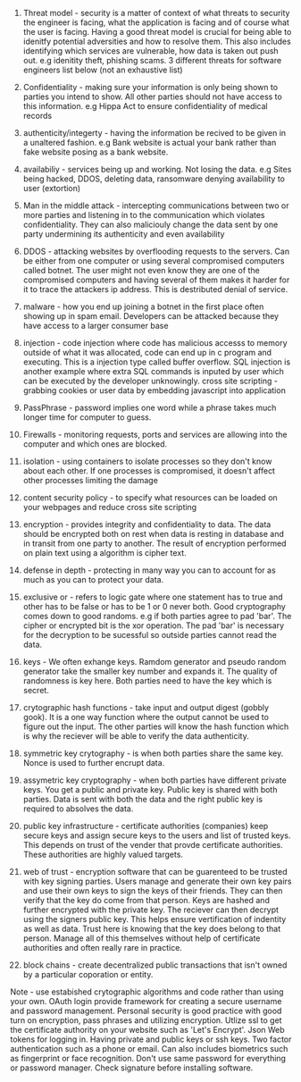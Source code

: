 1. Threat model - security is a matter of context of what threats to security the engineer is facing, what the application is facing and of course what the user is facing. Having a good threat model is crucial for being able to idenitfy potential adversities and how to resolve them. This also includes identifying which services are vulnerable, how data is taken out push out.  e.g idenitity theft, phishing scams. 3 different threats for software engineers list below (not an exhaustive list)

2. Confidentiality - making sure your information is only being shown to parties you intend to show. All other parties should not have access to this information. e.g Hippa Act to ensure confidentiality of medical records

3. authenticity/integerty - having the information be recived to be given in a unaltered fashion. e.g Bank website is actual your bank rather than fake website posing as a bank website. 

4. availabiliy - services being up and working. Not losing the data. e.g Sites being hacked, DDOS, deleting data, ransomware denying availability to user (extortion)

5. Man in the middle attack - intercepting communications between two or more parties and listening in to the communication which violates confidentiality. They can also maliciouly change the data sent by one party undermining its authenticity and even availability

6. DDOS - attacking websites by overflooding requests to the servers. Can be either from one computer or using several compromised computers called botnet. The user might not even know they are one of the compromised computers and having several of them makes it harder for it to trace the attackers ip address. This is destributed denial of service. 

7. malware - how you end up joining a botnet in the first place often showing up in spam email. Developers can be attacked because they have access to a larger consumer base

8. injection - code injection where code has malicious accesss to memory outside of what it was allocated, code can end up in c program and executing. This is a injection type called buffer overflow. SQL injection is another example where extra SQL commands is inputed by user which can be executed by the developer unknowingly.  cross site scripting - grabbing cookies or user data by embedding javascript into application

9. PassPhrase - password implies one word while a phrase takes much longer time for computer to guess. 

10. Firewalls - monitoring requests, ports and services are allowing into the computer and which ones are blocked. 

11. isolation - using containers to isolate processes so they don't know about each other. If one processes is compromised, it doesn't affect other processes limiting the damage

12. content security policy - to specify what resources can be loaded on your webpages and reduce cross site scripting

13. encryption - provides integrity and confidentiality to data. The data should be encrypted both on rest when data is resting in database and in transit from one party to another. The result of encryption performed on plain text using a algorithm is cipher text.

14. defense in depth - protecting in many way you can to account for as much as you can to protect your data. 

15. exclusive or - refers to logic gate where one statement has to true and other has to be false or has to be 1 or 0 never both. Good cryptography comes down to good randoms. e.g if both parties agree to pad 'bar'. The cipher or encrypted bit is the xor operation. The pad 'bar' is necessary for the decryption to be sucessful so outside parties cannot read the data. 

16. keys - We often exhange keys. Ramdom generator and pseudo random generator take the smaller key number and expands it. The quality of randomness is key here. Both parties need to have the key which is secret. 

17. crytographic hash functions - take input and output digest (gobbly gook). It is a one way function where the output cannot be used to figure out the input. The other parties will know the hash function which is why the reciever will be able to verify the data authenticity.

18. symmetric key crytography  - is when both parties share the same key. Nonce is used to further encrupt data. 

19. assymetric key cryptography - when both parties have different private keys. You get a public and private key. Public key is shared with both parties. Data is sent with both the data and the right public key is required to absolves the data. 

20. public key infrastructure - certificate authorities (companies) keep secure keys and assign secure keys to the users and list of trusted keys. This depends on trust of the vender that provde certificate authorities. These authorities are highly valued targets.

21. web of trust - encryption software that can be guarenteed to be trusted with key signing parties. Users manage and generate their own key pairs and use their own keys to sign the keys of their friends. They can then verify that the key do come from that person. Keys are hashed and further encrypted with the private key. The reciever can then decrypt using the signers public key. This helps ensure vertification of indentity as well as data. Trust here is knowing that the key does belong to that person. Manage all of this themselves without help of certificate authorities and often really rare in practice.

22. block chains - create decentralized public transactions that isn't owned by a particular coporation or entity. 

Note - use estabished crytographic algorithms and code rather than using your own. OAuth login provide framework for creating a secure username and password management. Personal security is good practice with good turn on encryption, pass phrases and utilizing encryption. Utlize ssl to get the certificate authority on your website such as 'Let's Encrypt'. Json Web tokens for logging in. Having private and public keys or ssh keys. Two factor authentication such as a phone or email. Can also includes biometrics such as fingerprint or face recognition. Don't use same password for everything or password manager. Check signature before installing software.